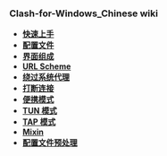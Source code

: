 ### Clash-for-Windows_Chinese wiki

* **[快速上手](https://github.com/Z-Siqi/Clash-for-Windows_Chinese/wiki/%E5%BF%AB%E9%80%9F%E4%B8%8A%E6%89%8B)**
* **[配置文件](https://github.com/Z-Siqi/Clash-for-Windows_Chinese/wiki/%E9%85%8D%E7%BD%AE%E6%96%87%E4%BB%B6)**
* **[界面组成](https://github.com/Z-Siqi/Clash-for-Windows_Chinese/wiki/%E7%95%8C%E9%9D%A2%E7%BB%84%E6%88%90)**
* **[URL Scheme](https://github.com/Z-Siqi/Clash-for-Windows_Chinese/wiki/URL-Scheme)**
* **[绕过系统代理](https://github.com/Z-Siqi/Clash-for-Windows_Chinese/wiki/%E7%BB%95%E8%BF%87%E7%B3%BB%E7%BB%9F%E4%BB%A3%E7%90%86)**
* **[打断连接](https://github.com/Z-Siqi/Clash-for-Windows_Chinese/wiki/%E6%89%93%E6%96%AD%E8%BF%9E%E6%8E%A5)**
* **[便携模式](https://github.com/Z-Siqi/Clash-for-Windows_Chinese/wiki/%E4%BE%BF%E6%90%BA%E6%A8%A1%E5%BC%8F)**
* **[TUN 模式](https://github.com/Z-Siqi/Clash-for-Windows_Chinese/wiki/TUN-%E6%A8%A1%E5%BC%8F)**
* **[TAP 模式](https://github.com/Z-Siqi/Clash-for-Windows_Chinese/wiki/TAP-%E6%A8%A1%E5%BC%8F)**
* **[Mixin](https://github.com/Z-Siqi/Clash-for-Windows_Chinese/wiki/Mixin)**
* **[配置文件预处理](https://github.com/Z-Siqi/Clash-for-Windows_Chinese/wiki/%E9%85%8D%E7%BD%AE%E6%96%87%E4%BB%B6%E9%A2%84%E5%A4%84%E7%90%86)**